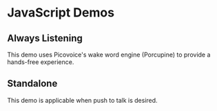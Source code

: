 # JavaScript Demos

## Always Listening

This demo uses Picovoice's wake word engine (Porcupine) to provide a hands-free experience.

## Standalone

This demo is applicable when push to talk is desired.
